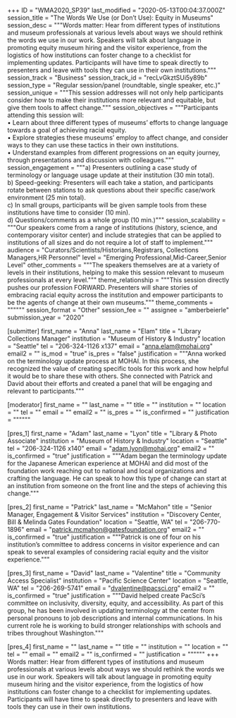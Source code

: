 +++
ID = "WMA2020_SP39"
last_modified = "2020-05-13T00:04:37.000Z"
session_title = "The Words We Use (or Don’t Use): Equity in Museums"
session_desc = """Words matter: Hear from different types of institutions and museum professionals at various levels about ways we should rethink the words we use in our work. Speakers will talk about language in promoting equity museum hiring and the visitor experience, from the logistics of how institutions can foster change to a checklist for implementing updates. Participants will have time to speak directly to presenters and leave with tools they can use in their own institutions."""
session_track = "Business"
session_track_id = "recLvGkztSUi5y89b"
session_type = "Regular session/panel (roundtable, single speaker, etc.)"
session_unique = """This session addresses will not only help participants consider how to make their institutions more relevant and equitable, but give them tools to affect change."""
session_objectives = """Participants attending this session will:<br>•	Learn about three different types of museums’ efforts to change language towards a goal of achieving racial equity.<br>•	Explore strategies these museums’ employ to affect change, and consider ways to they can use these tactics in their own institutions.<br>•	Understand examples from different progressions on an equity journey, through presentations and discussion with colleagues."""
session_engagement = """a)	Presenters outlining a case study of terminology or language usage update at their institution (30 min total).<br>b)	Speed-geeking: Presenters will each take a station, and participants rotate between stations to ask questions about their specific case/work environment (25 min total).<br>c)	In small groups, participants will be given sample tools from these institutions have time to consider (10 min).<br>d)	Questions/comments as a whole group (10 min.)"""
session_scalability = """Our speakers come from a range of institutions (history, science, and contemporary visitor center) and include strategies that can be applied to institutions of all sizes and do not require a lot of staff to implement."""
audience = "Curators/Scientists/Historians,Registrars, Collections Managers,HR Personnel"
level = "Emerging Professional,Mid-Career,Senior Level"
other_comments = """The speakers themselves are at a variety of levels in their institutions, helping to make this session relevant to museum professionals at every level."""
theme_relationship = """This session directly pushes our profession FORWARD. Presenters will share stories of embracing racial equity across the institution and empower participants to be the agents of change at their own museums."""
theme_comments = """"""
session_format = "Other"
session_fee = ""
assignee = "amberbeierle"
submission_year = "2020"

[submitter]
first_name = "Anna"
last_name = "Elam"
title = "Library Collections Manager"
institution = "Museum of History & Industry"
location = "Seattle"
tel = "206-324-1126 x137"
email = "anna.elam@mohai.org"
email2 = ""
is_mod = "true"
is_pres = "false"
justification = """Anna worked on the terminology update process at MOHAI. In this process, she recognized the value of creating specific tools for this work and how helpful it would be to share these with others. She connected with Patrick and David about their efforts and created a panel that will be engaging and relevant to participants."""

[moderator]
first_name = ""
last_name = ""
title = ""
institution = ""
location = ""
tel = ""
email = ""
email2 = ""
is_pres = ""
is_confirmed = ""
justification = """"""

[pres_1]
first_name = "Adam"
last_name = "Lyon"
title = "Library & Photo Associate"
institution = "Museum of History & Industry"
location = "Seattle"
tel = "206-324-1126 x140"
email = "adam.lyon@mohai.org"
email2 = ""
is_confirmed = "true"
justification = """Adam began the terminology update for the Japanese American experience at MOHAI and did most of the foundation work reaching out to national and local organizations and crafting the language. He can speak to how this type of change can start at an institution from someone on the front line and the steps of achieving this change."""

[pres_2]
first_name = "Patrick"
last_name = "McMahon"
title = "Senior Manager, Engagement & Visitor Services"
institution = "Discovery Center, Bill & Melinda Gates Foundation"
location = "Seattle, WA"
tel = "206-770-1896"
email = "patrick.mcmahon@gatesfoundation.org"
email2 = ""
is_confirmed = "true"
justification = """Patrick is one of four on his institution’s committee to address concerns in visitor experience and can speak to several examples of considering racial equity and the visitor experience."""

[pres_3]
first_name = "David"
last_name = "Valentine"
title = "Community Access Specialist"
institution = "Pacific Science Center"
location = "Seattle, WA"
tel = "206-269-5741"
email = "dvalentine@pacsci.org"
email2 = ""
is_confirmed = "true"
justification = """David helped create PacSci’s committee on inclusivity, diversity, equity, and accessibility. As part of this group, he has been involved in updating terminology at the center from personal pronouns to job descriptions and internal communications. In his current role he is working to build stronger relationships with schools and tribes throughout Washington."""

[pres_4]
first_name = ""
last_name = ""
title = ""
institution = ""
location = ""
tel = ""
email = ""
email2 = ""
is_confirmed = ""
justification = """"""
+++
Words matter: Hear from different types of institutions and museum professionals at various levels about ways we should rethink the words we use in our work. Speakers will talk about language in promoting equity museum hiring and the visitor experience, from the logistics of how institutions can foster change to a checklist for implementing updates. Participants will have time to speak directly to presenters and leave with tools they can use in their own institutions.